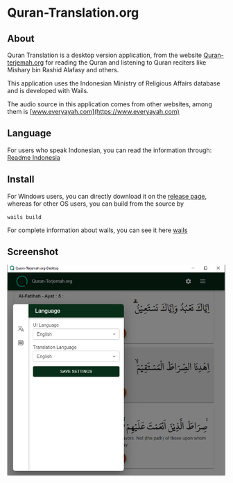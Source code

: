 # Quran-Translation.org

## About

Quran Translation is a desktop version application, from the website [Quran-terjemah.org](https://quran-terjemah.org) for reading the Quran and listening to Quran reciters like Mishary bin Rashid Alafasy and others.

This application uses the Indonesian Ministry of Religious Affairs database and is developed with Wails.

The audio source in this application comes from other websites, among them is [www.everyayah.com](https://www.everyayah.com)


## Language
For users who speak Indonesian, you can read the information through: 
[Readme Indonesia](./README_id.md)
 

## Install

For Windows users, you can directly download it on the [release page](https://github.com/nnttoo/quran-terjemah_org/releases/latest),
whereas for other OS users, you can build from the source by   

```
wails build 
```
 
For complete information about wails, you can see it here [wails](https://wails.io/)

## Screenshot

![ss](./screenshot/ss.png) 